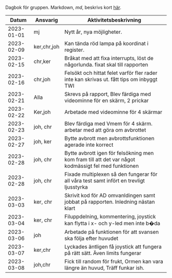 Dagbok för gruppen. Markdown, *md*, beskrivs kort [här](https://liuonline.sharepoint.com/:b:/r/sites/Lisam_TSIU51_2023VT_K5/Delade%20dokument/General/Kursdokument/markdown-cheatsheet.pdf?csf=1&web=1&e=VS1JYj).



Datum        | Ansvarig   | Aktivitetsbeskrivning                                      
-------------|------------|------------------------------------------------------
2023-01-01   | mj         | Nytt år, nya möjligheter. 
2023-02-09   | ker,chr,joh| Kan tända röd lampa på koordinat i register.
2023-02-15   | chr,ker    | Bråkat med att fixa interrupts, löst de någorlunda. fixat skal till rapporten
2023-02-16   | chr,joh    | Felsökt och hittat felet varför fler rader inte kan skrivas ut. fått tips om inbyggt TWI
2023-02-21   | Alla       | Skrevs på rapport, Blev färdiga med videominne för en skärm, 2 prickar
2023-02-22   | Ker,joh    | Arbetade med videominne för 4 skärmar
2023-02-23   | joh, chr   | Blev färdiga med Vmem för 4 skärm. arbetar med att göra om avbrottet
2023-02-27   | joh, ker   | Bytte avbrott men avbrottsfunktionen agerade inte korrect
2023-02-28   | joh, chr   | Bytte avbrott igen för felsökning men kom fram till att det var något kodmässigt fel med funktionen
2023-02-28   | joh, chr   | Fixade multiplexen så den fungerar för all våra test samt infört en trevligt ljusstyrka
2023-03-03   | ker, chr   | Skrivit kod för AD omvanldingen samt jobbat på rapporten. Inledning nästan klart
2023-03-04   | ker, chr   | Filuppdelning, kommentering, joystick kan flytta i x- och y-led men inte b�da
2023-03-06   | joh        | Arbetade på funktionen för att svansen ska följa efter huvudet
2023-03-07   | ker,chr    | Lyckades äntligen få joystick att fungera på rätt sätt. Även limits fungerar
2023-03-08   | joh,chr    | Fick till random för frukt, Ormen kan vara längre än huvud, Träff funkar ish.
